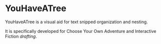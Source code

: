# YouHaveATree

YouHaveATree is a visual aid for text snipped organization and nesting.

It is specifically developed for Choose Your Own Adventure and Interactive Fiction _drafting_.